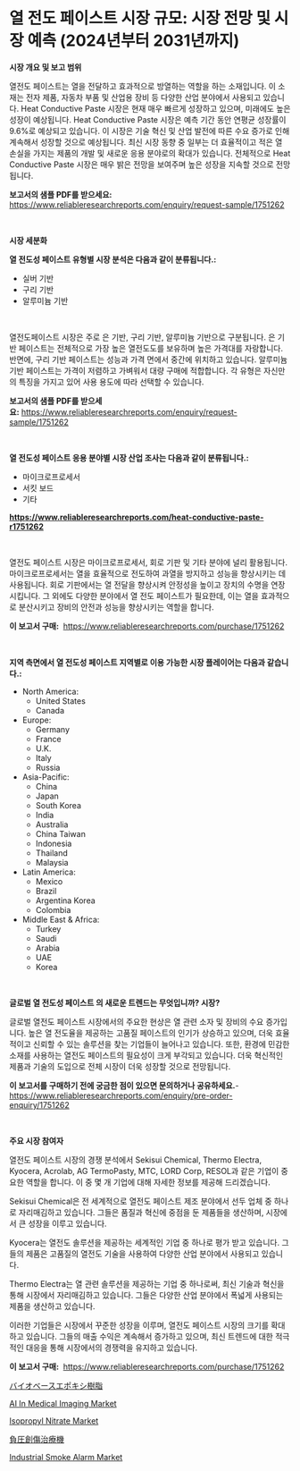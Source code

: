 <p><h1>열 전도 페이스트 시장 규모: 시장 전망 및 시장 예측 (2024년부터 2031년까지)</h1></p><p><strong>시장 개요 및 보고 범위</strong></p>
<p><p>열전도 페이스트는 열을 전달하고 효과적으로 방열하는 역할을 하는 소재입니다. 이 소재는 전자 제품, 자동차 부품 및 산업용 장비 등 다양한 산업 분야에서 사용되고 있습니다. Heat Conductive Paste 시장은 현재 매우 빠르게 성장하고 있으며, 미래에도 높은 성장이 예상됩니다. Heat Conductive Paste 시장은 예측 기간 동안 연평균 성장률이 9.6%로 예상되고 있습니다. 이 시장은 기술 혁신 및 산업 발전에 따른 수요 증가로 인해 계속해서 성장할 것으로 예상됩니다. 최신 시장 동향 중 일부는 더 효율적이고 적은 열 손실을 가지는 제품의 개발 및 새로운 응용 분야로의 확대가 있습니다. 전체적으로 Heat Conductive Paste 시장은 매우 밝은 전망을 보여주며 높은 성장을 지속할 것으로 전망됩니다.</p></p>
<p><strong>보고서의 샘플 PDF를 받으세요:</strong> <a href="https://www.reliableresearchreports.com/enquiry/request-sample/1751262">https://www.reliableresearchreports.com/enquiry/request-sample/1751262</a></p>
<p>&nbsp;</p>
<p><strong>시장 세분화</strong></p>
<p><strong>열 전도성 페이스트 유형별 시장 분석은 다음과 같이 분류됩니다.:</strong></p>
<p><ul><li>실버 기반</li><li>구리 기반</li><li>알루미늄 기반</li></ul></p>
<p>&nbsp;</p>
<p><p>열전도페이스트 시장은 주로 은 기반, 구리 기반, 알루미늄 기반으로 구분됩니다. 은 기반 페이스트는 전체적으로 가장 높은 열전도도를 보유하며 높은 가격대를 자랑합니다. 반면에, 구리 기반 페이스트는 성능과 가격 면에서 중간에 위치하고 있습니다. 알루미늄 기반 페이스트는 가격이 저렴하고 가벼워서 대량 구매에 적합합니다. 각 유형은 자신만의 특징을 가지고 있어 사용 용도에 따라 선택할 수 있습니다.</p></p>
<p><strong>보고서의 샘플 PDF를 받으세요:</strong>&nbsp;<a href="https://www.reliableresearchreports.com/enquiry/request-sample/1751262">https://www.reliableresearchreports.com/enquiry/request-sample/1751262</a></p>
<p>&nbsp;</p>
<p><strong> 열 전도성 페이스트 응용 분야별 시장 산업 조사는 다음과 같이 분류됩니다.:</strong></p>
<p><ul><li>마이크로프로세서</li><li>서킷 보드</li><li>기타</li></ul></p>
<p><strong><a href="https://www.reliableresearchreports.com/heat-conductive-paste-r1751262">https://www.reliableresearchreports.com/heat-conductive-paste-r1751262</a></strong></p>
<p>&nbsp;</p>
<p><p>열전도 페이스트 시장은 마이크로프로세서, 회로 기판 및 기타 분야에 널리 활용됩니다. 마이크로프로세서는 열을 효율적으로 전도하여 과열을 방지하고 성능을 향상시키는 데 사용됩니다. 회로 기판에서는 열 전달을 향상시켜 안정성을 높이고 장치의 수명을 연장시킵니다. 그 외에도 다양한 분야에서 열 전도 페이스트가 필요한데, 이는 열을 효과적으로 분산시키고 장비의 안전과 성능을 향상시키는 역할을 합니다.</p></p>
<p><strong>이 보고서 구매:</strong>&nbsp; <a href="https://www.reliableresearchreports.com/purchase/1751262">https://www.reliableresearchreports.com/purchase/1751262</a></p>
<p>&nbsp;</p>
<p><strong>지역 측면에서 열 전도성 페이스트 지역별로 이용 가능한 시장 플레이어는 다음과 같습니다.:</strong></p>
<p><ul>
    <li>
        North America:
        <ul>
            <li>United States</li>
            <li>Canada</li>
        </ul>
    </li>
    <li>
        Europe:
        <ul>
            <li>Germany</li>
            <li>France</li>
            <li>U.K.</li>
            <li>Italy</li>
            <li>Russia</li>
        </ul>
    </li>
    <li>
        Asia-Pacific:
        <ul>
            <li>China</li>
            <li>Japan</li>
            <li>South Korea</li>
            <li>India</li>
            <li>Australia</li>
            <li>China Taiwan</li>
            <li>Indonesia</li>
            <li>Thailand</li>
            <li>Malaysia</li>
        </ul>
    </li>
    <li>
        Latin America:
        <ul>
            <li>Mexico</li>
            <li>Brazil</li>
            <li>Argentina Korea</li>
            <li>Colombia</li>
        </ul>
    </li>
    <li>
        Middle East & Africa:
        <ul>
            <li>Turkey</li>
            <li>Saudi</li>
            <li>Arabia</li>
            <li>UAE</li>
            <li>Korea</li>
        </ul>
    </li>
    </ul></p>
<p>&nbsp;</p>
<p><strong>글로벌 열 전도성 페이스트 의 새로운 트렌드는 무엇입니까? 시장?</strong></p>
<p><p>글로벌 열전도 페이스트 시장에서의 주요한 현상은 열 관련 소자 및 장비의 수요 증가입니다. 높은 열 전도율을 제공하는 고품질 페이스트의 인기가 상승하고 있으며, 더욱 효율적이고 신뢰할 수 있는 솔루션을 찾는 기업들이 늘어나고 있습니다. 또한, 환경에 민감한 소재를 사용하는 열전도 페이스트의 필요성이 크게 부각되고 있습니다. 더욱 혁신적인 제품과 기술의 도입으로 전체 시장이 더욱 성장할 것으로 전망됩니다.</p></p>
<p><strong>이 보고서를 구매하기 전에 궁금한 점이 있으면 문의하거나 공유하세요.</strong>- <a href="https://www.reliableresearchreports.com/enquiry/pre-order-enquiry/1751262">https://www.reliableresearchreports.com/enquiry/pre-order-enquiry/1751262</a></p>
<p>&nbsp;</p>
<p><strong>주요 시장 참여자</strong></p>
<p><p>열전도 페이스트 시장의 경쟁 분석에서 Sekisui Chemical, Thermo Electra, Kyocera, Acrolab, AG TermoPasty, MTC, LORD Corp, RESOL과 같은 기업이 중요한 역할을 합니다. 이 중 몇 개 기업에 대해 자세한 정보를 제공해 드리겠습니다.</p><p>Sekisui Chemical은 전 세계적으로 열전도 페이스트 제조 분야에서 선두 업체 중 하나로 자리매김하고 있습니다. 그들은 품질과 혁신에 중점을 둔 제품들을 생산하며, 시장에서 큰 성장을 이루고 있습니다. </p><p>Kyocera는 열전도 솔루션을 제공하는 세계적인 기업 중 하나로 평가 받고 있습니다. 그들의 제품은 고품질의 열전도 기술을 사용하여 다양한 산업 분야에서 사용되고 있습니다.</p><p>Thermo Electra는 열 관련 솔루션을 제공하는 기업 중 하나로써, 최신 기술과 혁신을 통해 시장에서 자리매김하고 있습니다. 그들은 다양한 산업 분야에서 폭넓게 사용되는 제품을 생산하고 있습니다.</p><p>이러한 기업들은 시장에서 꾸준한 성장을 이루며, 열전도 페이스트 시장의 크기를 확대하고 있습니다. 그들의 매출 수익은 계속해서 증가하고 있으며, 최신 트렌드에 대한 적극적인 대응을 통해 시장에서의 경쟁력을 유지하고 있습니다.</p></p>
<p><strong>이 보고서 구매:</strong>&nbsp;&nbsp;<a href="https://www.reliableresearchreports.com/purchase/1751262">https://www.reliableresearchreports.com/purchase/1751262</a></p>
<p><p><a href="https://medium.com/@wilmerwalsh1/%E3%83%90%E3%82%A4%E3%82%AA%E3%83%99%E3%83%BC%E3%82%B9%E3%81%AE%E3%82%A8%E3%83%9D%E3%82%AD%E3%82%B7%E6%A8%B9%E8%84%82%E5%B8%82%E5%A0%B4%E8%A6%8F%E6%A8%A1-%E5%B8%82%E5%A0%B4%E5%8B%95%E5%90%91%E3%81%A8%E5%B8%82%E5%A0%B4%E4%BA%88%E6%B8%AC-2024%E5%B9%B4%E3%81%8B%E3%82%892031%E5%B9%B4-28083b0c1ee9">バイオベースエポキシ樹脂</a></p><p><a href="https://github.com/yoshih12/Market-Research-Report-List-2/blob/main/ai-in-medical-imaging-market.md">AI In Medical Imaging Market</a></p><p><a href="https://issuu.com/reportprime-2/docs/isopropyl-nitrate-market-size-2030.pptx">Isopropyl Nitrate Market</a></p><p><a href="https://github.com/jkjreqjscoxx7/Market-Research-Report-List-1/blob/main/679211325443.md">負圧創傷治療機</a></p><p><a href="https://view.publitas.com/reportprime-1/industrial-smoke-alarm-market-size-reveals-the-best-marketing-channels-in-global-industry/">Industrial Smoke Alarm Market</a></p></p>